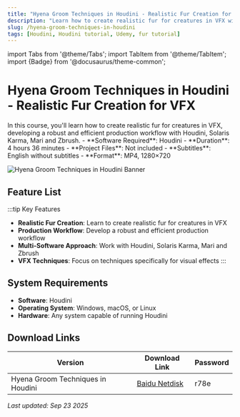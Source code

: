 ```yaml
---
title: "Hyena Groom Techniques in Houdini - Realistic Fur Creation for VFX"
description: "Learn how to create realistic fur for creatures in VFX with this comprehensive Houdini course covering production workflows with Solaris Karma, Mari and Zbrush."
slug: /hyena-groom-techniques-in-houdini
tags: [Houdini, Houdini tutorial, Udemy, fur tutorial]
---
```


import Tabs from '@theme/Tabs';
import TabItem from '@theme/TabItem';
import {Badge} from '@docusaurus/theme-common';

# Hyena Groom Techniques in Houdini - Realistic Fur Creation for VFX

<Tabs>
<TabItem value="overview" label="Overview" default>
In this course, you'll learn how to create realistic fur for creatures in VFX, developing a robust and efficient production workflow with Houdini, Solaris Karma, Mari and Zbrush.
</TabItem>
<TabItem value="specifications" label="Specifications">
- **Software Required**: Houdini
- **Duration**: 4 hours 36 minutes
- **Project Files**: Not included
- **Subtitles**: English without subtitles
- **Format**: MP4, 1280×720
</TabItem>
</Tabs>

![Hyena Groom Techniques in Houdini Banner](https://www.gfxcamp.com/wp-content/uploads/2025/09/Udemy-Hyena-groom-techniques-in-Houdini.jpg)

## Feature List

:::tip Key Features
- **Realistic Fur Creation**: Learn to create realistic fur for creatures in VFX
- **Production Workflow**: Develop a robust and efficient production workflow
- **Multi-Software Approach**: Work with Houdini, Solaris Karma, Mari and Zbrush
- **VFX Techniques**: Focus on techniques specifically for visual effects
:::

## System Requirements

- **Software**: Houdini
- **Operating System**: Windows, macOS, or Linux
- **Hardware**: Any system capable of running Houdini

## Download Links

| Version | Download Link | Password |
|--------|---------------|----------|
| Hyena Groom Techniques in Houdini | [Baidu Netdisk](https://pan.baidu.com/s/1kce0Iy-bIr6LNXS4DhefjQ?pwd=r78e) | r78e |


_Last updated: Sep 23 2025_
